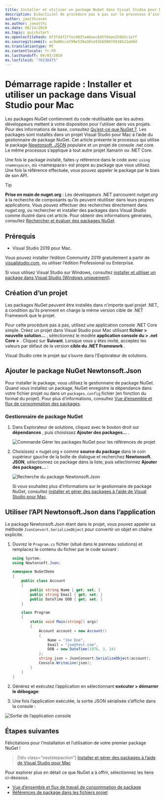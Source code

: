 ```yaml
---
title: Installer et utiliser un package NuGet dans Visual Studio pour Mac
description: Didacticiel de procédure pas à pas sur le processus d’installation et d’utilisation d’un package NuGet dans un projet de Visual Studio pour Mac.
author: jmatthiesen
ms.author: jomatthi
ms.date: 08/14/2019
ms.topic: quickstart
ms.openlocfilehash: 6f3fd4f2ffec0037a48aec845fddee258b5c1e7f
ms.sourcegitcommit: ac9a00ccaf90e539a381e92b650074910b21eb0d
ms.translationtype: MT
ms.contentlocale: fr-FR
ms.lasthandoff: 09/03/2019
ms.locfileid: "70238475"
---
```

# <a name="quickstart-install-and-use-a-package-in-visual-studio-for-mac"></a>Démarrage rapide : Installer et utiliser un package dans Visual Studio pour Mac

Les packages NuGet contiennent du code réutilisable que les autres développeurs mettent à votre disposition pour l’utiliser dans vos projets. Pour des informations de base, consultez [Qu’est-ce que NuGet ?](../What-is-NuGet.md). Les packages sont installés dans un projet Visual Studio pour Mac à l’aide du gestionnaire de package NuGet. Cet article présente le processus qui utilise le package [Newtonsoft. JSON](https://www.nuget.org/packages/Newtonsoft.Json/) populaire et un projet de console .net core. Le même processus s’applique à tout autre projet Xamarin ou .NET Core.

Une fois le package installé, faites-y référence dans le code avec `using <namespace>`, où \<namespace\> est propre au package que vous utilisez. Une fois la référence effectuée, vous pouvez appeler le package par le biais de son API.

> [!Tip]
> **Prise en main de nuget.org** : Les développeurs .NET parcourent *nutget.org* à la recherche de composants qu’ils peuvent réutiliser dans leurs propres applications. Vous pouvez effectuer des recherches directement dans *nuget.org*, ou rechercher et installer des packages dans Visual Studio comme illustré dans cet article. Pour obtenir des informations générales, consultez [Rechercher et évaluer des packages NuGet](../consume-packages/finding-and-choosing-packages.md).

## <a name="prerequisites"></a>Prérequis

- Visual Studio 2019 pour Mac.

Vous pouvez installer l’édition Community 2019 gratuitement à partir de [visualstudio.com](https://www.visualstudio.com/), ou utiliser l’édition Professional ou Enterprise.

Si vous utilisez Visual Studio sur Windows, consultez [installer et utiliser un package dans Visual Studio (Windows uniquement)](install-and-use-a-package-in-visual-studio.md).

## <a name="create-a-project"></a>Création d’un projet

Les packages NuGet peuvent être installés dans n’importe quel projet .NET, à condition qu’ils prennent en charge la même version cible de .NET Framework que le projet.

Pour cette procédure pas à pas, utilisez une application console .NET Core simple. Créez un projet dans Visual Studio pour Mac utilisant **fichier > nouvelle solution...** , sélectionnez le modèle **application console du > .net Core >** . Cliquez sur **Suivant**. Lorsque vous y êtes invité, acceptez les valeurs par défaut de la version **cible du .NET Framework** .

Visual Studio crée le projet qui s’ouvre dans l’Explorateur de solutions.

## <a name="add-the-newtonsoftjson-nuget-package"></a>Ajouter le package NuGet Newtonsoft.Json

Pour installer le package, vous utilisez le gestionnaire de package NuGet. Quand vous installez un package, NuGet enregistre la dépendance dans votre fichier projet ou dans un `packages.config` fichier (en fonction du format du projet). Pour plus d’informations, consultez [Vue d’ensemble et flux de consommation des packages](../consume-packages/Overview-and-Workflow.md).

### <a name="nuget-package-manager"></a>Gestionnaire de package NuGet

1. Dans Explorateur de solutions, cliquez avec le bouton droit sur **dépendances** , puis choisissez **Ajouter des packages...** .

    ![Commande Gérer les packages NuGet pour les références de projet](media/QS_Use_Mac-02-ManageNuGetPackages.png)

1. Choisissez « nuget.org » comme **source du package** dans le coin supérieur gauche de la boîte de dialogue et recherchez **Newtonsoft. JSON**, sélectionnez ce package dans la liste, puis sélectionnez **Ajouter des packages...** :

    ![Recherche du package Newtonsoft.Json](media/QS_Use_Mac-03-NewtonsoftJson.png)

    Si vous souhaitez plus d’informations sur le gestionnaire de package NuGet, consultez [installer et gérer des packages à l’aide de Visual Studio pour Mac](../consume-packages/install-use-packages-visual-studio.md).

## <a name="use-the-newtonsoftjson-api-in-the-app"></a>Utiliser l’API Newtonsoft.Json dans l’application

Le package Newtonsoft.Json étant dans le projet, vous pouvez appeler sa méthode `JsonConvert.SerializeObject` pour convertir un objet en chaîne explicite.

1. Ouvrez le `Program.cs` fichier (situé dans le panneau solutions) et remplacez le contenu du fichier par le code suivant :

    ```cs
    using System;
    using Newtonsoft.Json;

    namespace NuGetDemo
    {
        public class Account
        {
            public string Name { get; set; }
            public string Email { get; set; }
            public DateTime DOB { get; set; }
        }
    
        class Program
        {
            static void Main(string[] args)
            {
                Account account = new Account()
                {
                    Name = "Joe Doe",
                    Email = "joe@test.com",
                    DOB = new DateTime(1976, 3, 24)
                };
                string json = JsonConvert.SerializeObject(account);
                Console.WriteLine(json);
            }
        }
    }
    ```

1. Générez et exécutez l’application en sélectionnant **exécuter > démarrer le débogage**:

1. Une fois l’application exécutée, la sortie JSON sérialisée s’affiche dans la console :

  ![Sortie de l’application console](media/QS_Use_Mac-06-AppStart.png)

## <a name="next-steps"></a>Étapes suivantes
Félicitations pour l’installation et l’utilisation de votre premier package NuGet !

> [!div class="nextstepaction"]
> [Installer et gérer des packages à l’aide de Visual Studio pour Mac](/visualstudio/mac/nuget-walkthrough?toc=/nuget/toc.json)

Pour explorer plus en détail ce que NuGet a à offrir, sélectionnez les liens ci-dessous.

- [Vue d’ensemble et flux de travail de consommation de package](../consume-packages/overview-and-workflow.md)
- [Références de package dans les fichiers projet](../consume-packages/package-references-in-project-files.md)
